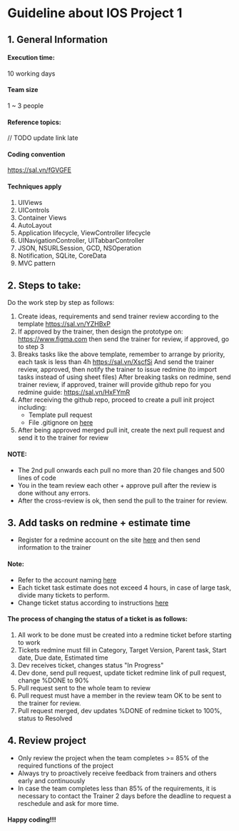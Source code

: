 # Guideline about IOS Project 1

## 1. General Information
#### Execution time:
10 working days
#### Team size
1 ~ 3 people

#### Reference topics:
// TODO update link late

#### Coding convention
https://sal.vn/fGVGFE

#### Techniques apply
1. UIViews
2. UIControls
3. Container Views
4. AutoLayout
5. Application lifecycle, ViewController lifecycle
6. UINavigationController, UITabbarController
7. JSON, NSURLSession, GCD, NSOperation
8. Notification, SQLite, CoreData
9. MVC pattern

## 2. Steps to take:
Do the work step by step as follows:
1. Create ideas, requirements and send trainer review according to the template
    https://sal.vn/YZHBxP
2. If approved by the trainer, then design the prototype on:
   https://www.figma.com
   then send the trainer for review, if approved, go to step 3
3. Breaks tasks like the above template, remember to arrange by priority, each task is less than 4h
    https://sal.vn/XscfSi
    And send the trainer review, approved, then notify the trainer to issue redmine (to import tasks instead of using sheet files)
    After breaking tasks on redmine, send trainer review, if approved, trainer will provide github repo for you
    redmine guide: https://sal.vn/HxFYmR
4. After receiving the github repo, proceed to create a pull init project including:
    - Template pull request
    - File .gitignore on [here](https://github.com/framgia/Training-Guideline/blob/master/IOS/setup-project)
5. After being approved merged pull init, create the next pull request and send it to the trainer for review

#### NOTE:
- The 2nd pull onwards each pull no more than 20 file changes and 500 lines of code
- You in the team review each other + approve pull after the review is done without any errors.
- After the cross-review is ok, then send the pull to the trainer for review.

## 3. Add tasks on redmine + estimate time
- Register for a redmine account on the site [here](https://edu-redmine.sun-asterisk.vn/) and then send information to the trainer
#### Note:
- Refer to the account naming [here](https://github.com/framgia/Training-Guideline/blob/master/Rails/RegisterEduRedmine.png)
- Each ticket task estimate does not exceed 4 hours, in case of large task, divide many tickets to perform.
- Change ticket status according to instructions [here](https://github.com/framgia/Training-Guideline/blob/master/WorkingProcess/redmine/redmine.md)

#### The process of changing the status of a ticket is as follows:
1. All work to be done must be created into a redmine ticket before starting to work
2. Tickets redmine must fill in Category, Target Version, Parent task, Start date, Due date, Estimated time
3. Dev receives ticket, changes status "In Progress"
4. Dev done, send pull request, update ticket redmine link of pull request, change %DONE to 90%
5. Pull request sent to the whole team to review
6. Pull request must have a member in the review team OK to be sent to the trainer for review.
7. Pull request merged, dev updates %DONE of redmine ticket to 100%, status to Resolved

## 4. Review project
- Only review the project when the team completes >= 85% of the required functions of the project
- Always try to proactively receive feedback from trainers and others early and continuously
- In case the team completes less than 85% of the requirements, it is necessary to contact the Trainer 2 days before the deadline to request a reschedule and ask for more time.

#### Happy coding!!!
